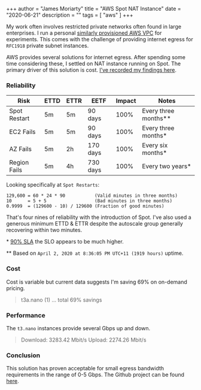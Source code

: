 +++
author = "James Moriarty"
title = "AWS Spot NAT Instance"
date = "2020-06-21"
description = ""
tags = [
  "aws"
]
+++

My work often involves restricted private networks often found in large enterprises. I run a personal [similarly provisioned AWS VPC](https://github.com/jamesmoriarty/cfn-vpc) for experiments. This comes with the challenge of providing internet egress for `RFC1918` private subnet instances.

AWS provides several solutions for internet egress. After spending some time considering these, I settled on NAT instance running on Spot. The primary driver of this solution is cost. [I’ve recorded my findings here](https://github.com/jamesmoriarty/cfn-cheapest-nat).

### Reliability

| Risk         | ETTD | ETTR | EETF     | Impact | Notes
|--------------|------|------|----------|--------|-
| Spot Restart | 5m   | 5m   | 90 days  | 100%   | Every three months**
| EC2 Fails    | 5m   | 5m   | 90 days  | 100%   | Every three months*
| AZ Fails     | 5m   | 2h   | 170 days | 100%   | Every six months*
| Region Fails | 5m   | 4h   | 730 days | 100%   | Every two years*

Looking specifically at `Spot Restarts`:

```
129,600 = 60 * 24 * 90           (Valid minutes in three months)
10      = 5 + 5                  (Bad minutes in three months)
0.9999  = (129600 - 10) / 129600 (Fraction of good minutes)
```

That's four nines of reliability with the introduction of Spot. I've also used a generous minimum ETTD & ETTR despite the autoscale group generally recovering within two minutes.

\* [90% SLA](https://aws.amazon.com/compute/sla/) the SLO appears to be much higher.

\** Based on `April 2, 2020 at 8:36:05 PM UTC+11 (1919 hours)` uptime.

### Cost

Cost is variable but current data suggests I'm saving 69% on on-demand pricing.

> t3a.nano (1) ... total 69% savings

### Performance

The `t3.nano` instances provide several Gbps up and down.

> Download: 3283.42 Mbit/s
> Upload: 2274.26 Mbit/s

### Conclusion

This solution has proven acceptable for small egress bandwidth requirements in the range of 0-5 Gbps. The Github project can be found [here](https://github.com/jamesmoriarty/cfn-cheapest-nat).
